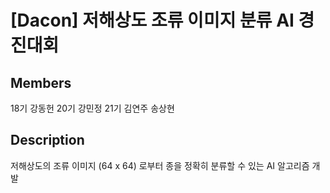 # [Dacon] 저해상도 조류 이미지 분류 AI 경진대회

## Members
18기 강동헌 20기 강민정 21기 김연주 송상현


## Description
저해상도의 조류 이미지 (64 x 64) 로부터 종을 정확히 분류할 수 있는 AI 알고리즘 개발
